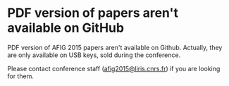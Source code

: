 # PDF version of papers aren't available on GitHub

PDF version of AFIG 2015 papers aren't available on Github. Actually, they are only available on USB keys, sold during the conference.

Please contact conference staff ([afig2015@liris.cnrs.fr](mailto:afig2015@liris.cnrs.fr)) if you are looking for them.
